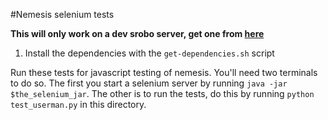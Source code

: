 #Nemesis selenium tests

**This will only work on a dev srobo server, get one from [here](http://github.com/samphippen/badger-vagrant)**


1. Install the dependencies with the `get-dependencies.sh` script

Run these tests for javascript testing of nemesis. You'll need two terminals to
do so. The first you start a selenium server by running  `java -jar
$the_selenium_jar`. The other is to run the tests, do this by running `python
test_userman.py` in this directory.
